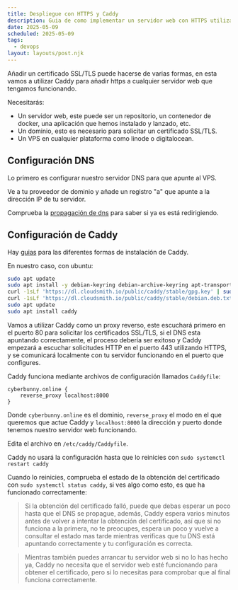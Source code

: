 ```yaml
---
title: Despliegue con HTTPS y Caddy
description: Guia de como implementar un servidor web con HTTPS utilizando Caddy.
date: 2025-05-09
scheduled: 2025-05-09
tags:
  - devops
layout: layouts/post.njk
---
```


Añadir un certificado SSL/TLS puede hacerse de varias formas, en esta vamos a utilizar Caddy para añadir https a cualquier servidor web que tengamos funcionando.

Necesitarás:

- Un servidor web, este puede ser un repositorio, un contenedor de docker, una aplicación que hemos instalado y lanzado, etc.
- Un dominio, esto es necesario para solicitar un certificado SSL/TLS.
- Un VPS en cualquier plataforma como linode o digitalocean.

## Configuración DNS

Lo primero es configurar nuestro servidor DNS para que apunte al VPS.

Ve a tu proveedor de dominio y añade un registro "a" que apunte a la dirección IP de tu servidor.

Comprueba la [propagación de dns](https://dnschecker.org/) para saber si ya es está redirigiendo.

## Configuración de Caddy

Hay [guias](https://caddyserver.com/docs/install) para las diferentes formas de instalación de Caddy.

En nuestro caso, con ubuntu:

```bash
sudo apt update
sudo apt install -y debian-keyring debian-archive-keyring apt-transport-https curl
curl -1sLf 'https://dl.cloudsmith.io/public/caddy/stable/gpg.key' | sudo gpg --dearmor -o /usr/share/keyrings/caddy-stable-archive-keyring.gpg
curl -1sLf 'https://dl.cloudsmith.io/public/caddy/stable/debian.deb.txt' | sudo tee /etc/apt/sources.list.d/caddy-stable.list
sudo apt update
sudo apt install caddy
```

Vamos a utilizar Caddy como un proxy reverso, este escuchará primero en el puerto 80 para solicitar los certificados SSL/TLS, si el DNS esta apuntando correctamente, el proceso debería ser exitoso y Caddy empezará a escuchar solicitudes HTTP en el puerto 443 utilizando HTTPS, y se comunicará localmente con tu servidor funcionando en el puerto que configures.

Caddy funciona mediante archivos de configuración llamados `Caddyfile`:

```
cyberbunny.online {
    reverse_proxy localhost:8000
}
```

Donde `cyberbunny.online` es el dominio, `reverse_proxy` el modo en el que queremos que actue Caddy y `localhost:8000` la dirección y puerto donde tenemos nuestro servidor web funcionando.

Edita el archivo en `/etc/caddy/Caddyfile`.

Caddy no usará la configuración hasta que lo reinicies con `sudo systemctl restart caddy`

Cuando lo reinicies, comprueba el estado de la obtención del certificado con `sudo systemctl status caddy`, si ves algo como esto, es que ha funcionado correctamente:

> Si la obtención del certificado falló, puede que debas esperar un poco hasta que el DNS se propague, además, Caddy espera varios minutos antes de volver a intentar la obtención del certificado, así que si no funciona a la primera, no te preocupes, espera un poco y vuelve a consultar el estado mas tarde mientras verificas que tu DNS está apuntando correctamente y tu configuración es correcta.

> Mientras también puedes arrancar tu servidor web si no lo has hecho ya, Caddy no necesita que el servidor web esté funcionando para obtener el certificado, pero si lo necesitas para comprobar que al final funciona correctamente.

